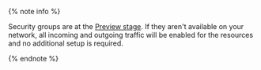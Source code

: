 {% note info %}

Security groups are at the [Preview stage](../../overview/concepts/launch-stages.md). If they aren't available on your network, all incoming and outgoing traffic will be enabled for the resources and no additional setup is required.

{% endnote %}